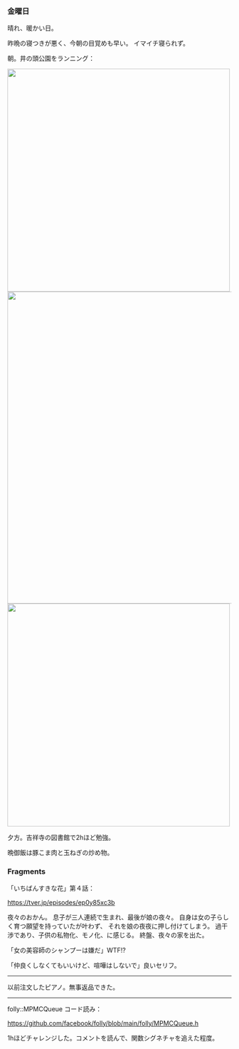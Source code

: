 ### 金曜日

晴れ、暖かい日。

昨晩の寝つきが悪く、今朝の目覚めも早い。
イマイチ寝られず。

朝。井の頭公園をランニング：

<img src="https://i.imgur.com/GX4WRZ7.jpg" width="500">

<img src="https://i.imgur.com/jRojH3X.jpg" width="700">

<img src="https://i.imgur.com/17URPvg.jpg" width="500">

夕方。吉祥寺の図書館で2hほど勉強。

晩御飯は豚こま肉と玉ねぎの炒め物。

### Fragments

「いちばんすきな花」第４話：

https://tver.jp/episodes/ep0y85xc3b

夜々のおかん。
息子が三人連続で生まれ、最後が娘の夜々。
自身は女の子らしく育つ願望を持っていたが叶わず、
それを娘の夜夜に押し付けてしまう。
過干渉であり、子供の私物化、モノ化、に感じる。
終盤、夜々の家を出た。

「女の美容師のシャンプーは嫌だ」WTF!?

「仲良くしなくてもいいけど、喧嘩はしないで」良いセリフ。

---

以前注文したピアノ。無事返品できた。

---

folly::MPMCQueue コード読み：

https://github.com/facebook/folly/blob/main/folly/MPMCQueue.h

1hほどチャレンジした。コメントを読んで、関数シグネチャを追えた程度。
